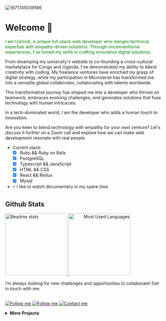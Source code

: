 ![1671745039186](https://github.com/bienvenuushindi/bienvenuushindi/assets/26736582/4a19a1b3-a2e7-4bd2-bf63-7f0f6db762c6)

<h1>Welcome 👋</h1>
<!--<img align="right" src="https://user-images.githubusercontent.com/26736582/178106774-df89d946-f591-4b54-b67e-4ce5bcc2c1ba.gif">-->
<p align="left" style="color: green">
   I am Ushindi, a unique full-stack web developer who merges technical expertise with empathy-driven solutions. Through unconventional experiences, I've honed my skills in crafting innovative digital solutions.

From revamping my university's website to co-founding a cross-cultural marketplace for Congo and Uganda, I've demonstrated my ability to blend creativity with coding. My freelance ventures have enriched my grasp of digital strategy, while my participation in Microverse has transformed me into a versatile global collaborator, collaborating with talents worldwide.

This transformative journey has shaped me into a developer who thrives on teamwork, embraces evolving challenges, and generates solutions that fuse technology with human intricacies.

In a tech-dominated world, I am the developer who adds a human touch to innovation.

Are you keen to blend technology with empathy for your next venture? Let's discuss it further on a Zoom call and explore how we can make web development resonate with real people

- Current stack:<br>
    - [x] Ruby && Ruby on Rails
    - [x] PostgreSQL
    - [x] Typescript && JavaScript
    - [x] HTML && CSS 
    - [x] React && Redux
    - [x] Mysql

- ⚡ I like to watch documentary in my spare time 
    
</p>

## Github Stats
<p align="left">
    <a href="https://github-readme-stats.vercel.app/api?username=bienvenuushindi&theme=radical&show_icons=true" align="left">
        <img height="200" alt="Readme stats" src="https://github-readme-stats.vercel.app/api?username=bienvenuushindi&show_icons=true&theme=dracula" />
    </a>
    <a href="https://github.com/bienvenuushindi/github-readme-stats" align="right">
        <img height="200" alt="Most Used Languages" src="https://github-readme-stats.vercel.app/api/top-langs/?username=bienvenuushindi&theme=dracula&layout=compact)" />
    </a>
</p>
I’m always looking for new challenges and opportunities to collaborate! Get in touch with me:<br><br>
<p align="left">
   <a href="https://www.linkedin.com/in/usbbush/">
        <img alt="Follow me" src="https://img.shields.io/badge/-LinkedIn-%23a960ff?style=for-the-badge&logo=linkedin">
    </a> 
    <a href="https://twitter.com/usbbush">
        <img alt="Follow me" src="https://img.shields.io/twitter/follow/usbbush?color=%23a960ff&label=%20%20%20Follow%20me&logo=twitter&style=for-the-badge">
    </a>
    <a href="mailto:jeanbienvenusb@gmail.com">
        <img alt="Contact me" src="https://img.shields.io/badge/Gmail-D14836?style=for-the-badge&logo=gmail&logoColor=white">
    </a>
</p>

<details>
    <summary><strong>More Projects</strong></summary>
 
  - [Calculator](https://codepen.io/usbbush/pen/rNGvLvx)  Built with React.
  - [25 + 5 Clock](https://codepen.io/usbbush/details/OJxwmwN)  Built with React.
  
 </details>
<!-- <a href="">
        <img alt="Etch-a-Sketch" src="https://github-readme-stats.vercel.app/api/pin/?username=bienvenuushindi&repo=Etch-a-Sketch&theme=graywhite" />
    </a> --->
